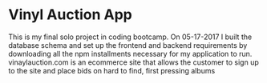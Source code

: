 # Vinyl Auction App
This is my final solo project in coding bootcamp. On 05-17-2017 I built the database schema and set up the frontend and backend requirements by downloading all the npm installments necessary for my application to run. 
vinaylauction.com is an ecommerce site that allows the customer to sign up to the site and place bids on hard to find, first pressing albums

